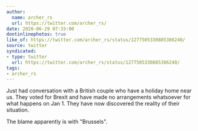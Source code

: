 ```yaml
---
author:
  name: archer_rs
  url: https://twitter.com/archer_rs/
date: 2020-06-29 07:33:00
dontinlinephotos: true
like_of: https://twitter.com/archer_rs/status/1277505330885386240/
source: twitter
syndicated:
- type: twitter
  url: https://twitter.com/archer_rs/status/1277505330885386240/
tags:
- archer_rs
---
```


Just had conversation with a British couple who have a holiday home near us.  They voted for Brexit and have made no arrangements whatsoever for what happens on Jan 1.  They have now discovered the reality of their situation.  



The blame apparently is with "Brussels".